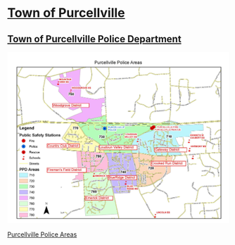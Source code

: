# [Town of Purcellville](https://purcellvilleva.gov/)  

## [Town of Purcellville Police Department](https://purcellvilleva.gov/50/Police)  
![Purcellville Police Department Areas Map](https://raw.githubusercontent.com/jalbertbowden/va-crime/master/localities/purcellville/purcellville-police-areas-map.jpg)  

[Purcellville Police Areas](https://purcellvilleva.gov/ImageRepository/Document?documentID=7622)  
